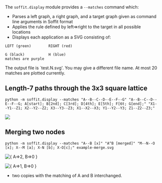 
The `soffit.display` module provides a `--matches` command which:
  * Parses a left graph, a right graph, and a target graph given as command line arguments in Soffit format
  * Applies the rule defined by left=>right to the target in all possible locations
  * Displays each application as a SVG consisting of:

```
LEFT (green)        RIGHT (red)

G (black)           H (blue)
matches are purple
```

The output file is `test.N.svg'.  You may give a different file name.  At
most 20 matches are plotted currently.

## Length-7 paths through the 3x3 square lattice

```python -m soffit.display --matches "A--B--C--D--E--F--G" "A--B--C--D--E--F--G; A[start]; B[2nd]; C[3rd]; D[4th]; E[5th]; F[6t; G[end];" "X1--Y1--Z1; X2--Y2--Z2; X3--Y3--Z3; X1--X2--X3; Y1--Y2--Y3; Z1--Z2--Z3;"```

![](example-square-lattice-path.svg)

## Merging two nodes

```python -m soffit.display --matches "A--B [x]" "A^B [merged]" "M--N--O [x]; X--M [a]; X-N [b]; X-O[c];" example-merge.svg```

![{ A=>2, B=>0 }](example-merge.0.svg)

![{ A=>1, B=>0 }](example-merge.1.svg)

+ two copies with the matching of A and B interchanged.

